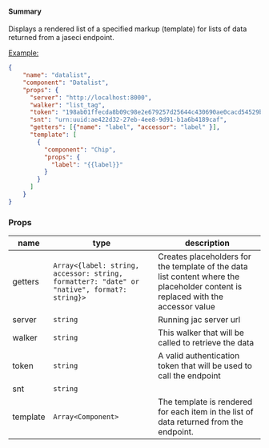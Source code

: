 #### Summary

Displays a rendered list of a specified markup (template) for lists of data returned from a jaseci endpoint.

<u>Example:</u>

```JSON
{
    "name": "datalist",
    "component": "Datalist",
    "props": {
      "server": "http://localhost:8000",
      "walker": "list_tag",
      "token": "198ab01ffecda8b09c98e2e679257d25644c430690ae0cacd54529bcd83b0b9a",
      "snt": "urn:uuid:ae422d32-27eb-4ee8-9d91-b1a6b4189caf",
      "getters": [{"name": "label", "accessor": "label" }],
      "template": [
        {
          "component": "Chip",
          "props": {
            "label": "{{label}}"
          }
        }
      ]
    }
}
```

### Props

| name     | type                                                                                        | description                                                                                                                      |
| -------- | ------------------------------------------------------------------------------------------- | -------------------------------------------------------------------------------------------------------------------------------- |
| getters  | `Array<{label: string, accessor: string, formatter?: "date" or "native", format?: string}>` | Creates placeholders for the template of the data list content where the placeholder content is replaced with the accessor value |
| server   | `string`                                                                                    | Running jac server url                                                                                                           |
| walker   | `string`                                                                                    | This walker that will be called to retrieve the data                                                                             |
| token    | `string`                                                                                    | A valid authentication token that will be used to call the endpoint                                                              |
| snt      | `string`                                                                                    |                                                                                                                                  |
| template | `Array<Component>`                                                                          | The template is rendered for each item in the list of data returned from the endpoint.                                           |
